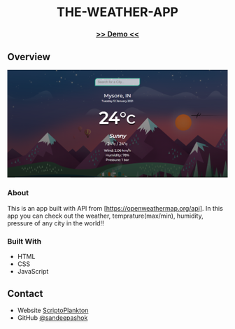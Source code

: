 <!-- Please update value in the {}  -->

<h1 align="center">THE-WEATHER-APP</h1>

<div align="center">
  <h3>
    <a href="https://weathertoday-app.netlify.app/">
     >> Demo <<
    </a>   
  </h3>
</div>


<!-- OVERVIEW -->

## Overview

![screenshot](Capture2.PNG)

### About
 This is an app built with API from [https://openweathermap.org/api]. In this app you can check out the weather, temprature(max/min), humidity, pressure of any city in the world!! 

### Built With

<!-- This section should list any major frameworks that you built your project using. Here are a few examples.-->

- HTML
- CSS
- JavaScript


## Contact

- Website [ScriptoPlankton](https://sandeep.netlify.app/)
- GitHub [@sandeepashok](https://github.com/sandeepashok)

